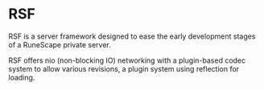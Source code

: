 # RSF

RSF is a server framework designed to ease the early development stages of a RuneScape private server.

RSF offers nio (non-blocking IO) networking with a plugin-based codec system to allow various revisions, a plugin system using reflection for loading.
